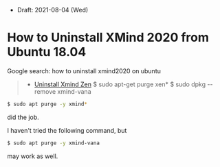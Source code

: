 * Draft: 2021-08-04 (Wed)

# How to Uninstall XMind 2020 from Ubuntu 18.04

Google search: how to uninstall xmind2020 on ubuntu
> * [Uninstall Xmind Zen](https://askubuntu.com/questions/1133548/uninstall-xmind-zen)
>   $ sudo apt-get purge xen*
>   $ sudo dpkg --remove xmind-vana

```bash
$ sudo apt purge -y xmind*
```
did the job.

I haven't tried the following command, but
```bash
$ sudo apt purge -y xmind-vana
```
may work as well.
